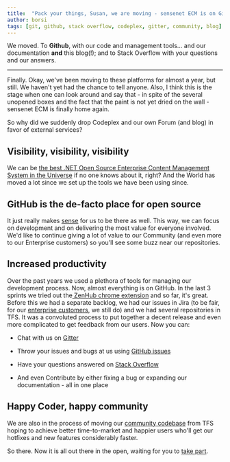 ```yaml
---
title:  "Pack your things, Susan, we are moving - sensenet ECM is on GitHub now."
author: borsi
tags: [git, github, stack overflow, codeplex, gitter, community, blog]
---
```


We moved. To **Github**, with our code and management tools… and our documentation **and** this blog(!); and to Stack Overflow with your questions and our answers.

---

Finally. Okay, we've been moving to these platforms for almost a year, but still. We haven't yet had the chance to tell anyone. Also, I think this is the stage when one can look around and say that - in spite of the several unopened boxes and the fact that the paint is not yet dried on the wall - sensenet ECM is finally home again.

So why did we suddenly drop Codeplex and our own Forum (and blog) in favor of external services?

## Visibility,  visibility, visibility
We can be [the best .NET Open Source Enterprise Content Management System in the Universe][e68b21b6] if no one knows about it, right? And the World has moved a lot since we set up the tools we have been using since.

  [e68b21b6]: https://www.sensenet.com/product?utm_source=blog&utm_medium=link "sensenet ECM"

## GitHub is the de-facto place for open source
It just really makes [sense][00c66cf2] for us to be there as well. This way, we can focus on development and on delivering the most value for everyone involved. We'd like to continue giving a lot of value to our Community (and even more to our Enterprise customers) so you'll see some buzz near our repositories.

  [00c66cf2]: https://www.sensenet.com/community?utm_source=blog&utm_medium=link "sensenet Community"

## Increased productivity
Over the past years we used a plethora of tools for managing our development process. Now, almost everything is on GitHub. In the last 3 sprints we tried out the[ ZenHub chrome extension][03b7e478] and so far, it's great. Before this we had a separate backlog, we had our issues in Jira (to be fair, for our [enterprise customers][09dba056], we still do) and we had several repositories in TFS. It was a convoluted process to put together a decent release and even more complicated to get feedback from our users. Now you can:
- Chat with us on [Gitter][ab968762]
- Throw your issues and bugs at us using [GitHub issues][56f9b622]
- Have your questions answered on [Stack Overflow][dca19257]
- And even Contribute by either fixing a bug or expanding our documentation - all in one place

  [03b7e478]: https://chrome.google.com/webstore/detail/zenhub-for-github/ogcgkffhplmphkaahpmffcafajaocjbd "ZenHub"
  [09dba056]: https://www.sensenet.com/for-customers?utm_source=blog&utm_medium=link "For Customers"
  [ab968762]: https://gitter.im/SenseNet/sensenet "Sensenet Gitter Channel"
  [56f9b622]: https://github.com/SenseNet/sensenet/issues "Sensenet Issues"
  [dca19257]: https://stackoverflow.com/questions/tagged/sensenet "Sensenet on Stack Overflow"

## Happy  Coder, happy community
We are also in the process of moving our [community codebase](https://github.com/SenseNet/sensenet) from TFS hoping to achieve better time-to-market and happier users who'll get our hotfixes and new features considerably faster.

So there. Now it is all out there in the open, waiting for you to [take part][00d572b0].

  [00d572b0]: https://github.com/SenseNet/sn-client-dotnet/issues/4 "Waiting for you to commit!"
